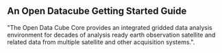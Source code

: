 ## An Open Datacube Getting Started Guide

"The Open Data Cube Core provides an integrated gridded data analysis environment for decades of analysis ready earth observation satellite and related data from multiple satellite and other acquisition systems.".

